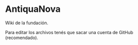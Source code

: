 AntiquaNova
===========

Wiki de la fundación.

Para editar los archivos tenés que sacar una cuenta de GitHub (recomendado).